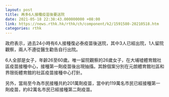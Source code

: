 ```yaml
---
layout: post
title: 再多6人接種疫苗後要送院
date: 2021-05-18 22:38:43.000000000 +08:00
link: https://news.rthk.hk/rthk/ch/component/k2/1591580-20210518.htm
categories: rthk
---
```


政府表示，過去24小時有6人接種復必泰疫苗後送院，其中3人已經出院，1人留院觀察，兩人不遵從醫生勸告自行出院。

6人全部是女子，年齡26至60歲。唯一留院觀察的26歲女子，在大埔墟體育館社區疫苗接種中心，接種第一劑疫苗後出現抽搐。其餘個案分別在元朗體育館社區和界限街體育館的社區疫苗接種中心打針。

另外，當局至今為市民接種共約201萬劑疫苗，當中約119萬名市民已經接種第一劑疫苗，約82萬名市民已經接種第二劑疫苗。
